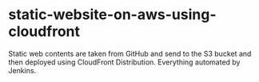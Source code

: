 # static-website-on-aws-using-cloudfront
Static web contents are taken from GitHub and send to the S3 bucket and then deployed using CloudFront Distribution. Everything automated by Jenkins.
